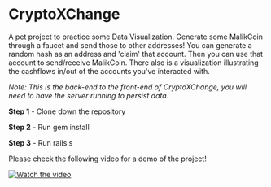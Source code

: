 # CryptoXChange

A pet project to practice some Data Visualization. Generate some MalikCoin through a faucet and send those to other addresses! You can generate a random hash as an address and 'claim' that account. Then you can use that account to send/receive MalikCoin. There also is a visualization illustrating the cashflows in/out of the accounts you've interacted with.

*Note: This is the back-end to the front-end of CryptoXChange, you will need to have the server running to persist data.*

**Step 1** - Clone down the repository

**Step 2** - Run gem install 

**Step 3** - Run rails s 

Please check the following video for a demo of the project!



[![Watch the video](https://img.youtube.com/vi/Y6moSBYWI74/maxresdefault.jpg)](https://youtu.be/Y6moSBYWI74)
